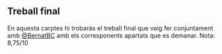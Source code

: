 ## Treball final
En aquesta carptes hi trobaràs el treball final que vaig fer conjuntament amb [@BernatBC](https://github.com/BernatBC) amb els corresponents apartats que es demanar.
Nota: 8,75/10
